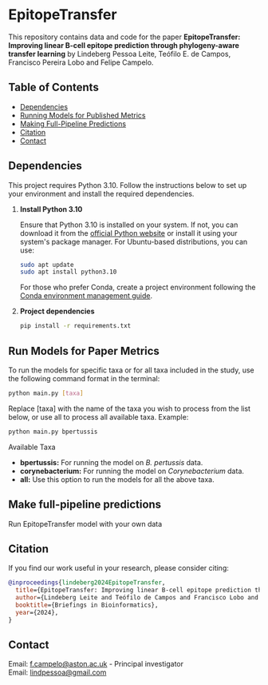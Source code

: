 # EpitopeTransfer

This repository contains data and code for the paper **EpitopeTransfer: Improving linear B-cell epitope prediction through phylogeny-aware transfer learning** by Lindeberg Pessoa Leite, Teófilo E. de Campos, Francisco Pereira Lobo and Felipe Campelo.

## Table of Contents
- [Dependencies](#dependencies)
- [Running Models for Published Metrics](#running-models-for-published-metrics)
- [Making Full-Pipeline Predictions](#making-full-pipeline-predictions)
- [Citation](#citation)
- [Contact](#contact)

## Dependencies

This project requires Python 3.10. Follow the instructions below to set up your environment and install the required dependencies.


1. **Install Python 3.10**

   Ensure that Python 3.10 is installed on your system. If not, you can download it from the [official Python website](https://www.python.org/downloads/release/python-3100/) or install it using your system's package manager. For Ubuntu-based distributions, you can use:

   ```bash
   sudo apt update
   sudo apt install python3.10
   ```
   For those who prefer Conda, create a project environment following the [Conda environment management guide](https://conda.io/projects/conda/en/latest/user-guide/tasks/manage-environments.html).

2. **Project dependencies**

   ```bash
   pip install -r requirements.txt
   ```
## Run Models for Paper Metrics

To run the models for specific taxa or for all taxa included in the study, use the following command format in the terminal:

```bash
python main.py [taxa]
```
Replace [taxa] with the name of the taxa you wish to process from the list below, or use all to process all available taxa. Example:

```bash
python main.py bpertussis
```
Available Taxa

- **bpertussis:** For running the model on *B. pertussis* data.
- **corynebacterium:** For running the model on *Corynebacterium* data.
- **all:** Use this option to run the models for all the above taxa.

## Make full-pipeline predictions

Run EpitopeTransfer model with your own data

## Citation 
   If you find our work useful in your research, please consider citing:
  ```bibtex
  @inproceedings{lindeberg2024EpitopeTransfer,
    title={EpitopeTransfer: Improving linear B-cell epitope prediction through phylogeny-aware transfer learning},
    author={Lindeberg Leite and Teófilo de Campos and Francisco Lobo and Felipe Campelo},
    booktitle={Briefings in Bioinformatics},
    year={2024},
  }
  ````
## Contact
Email: [f.campelo@aston.ac.uk](mailto:f.campelo@aston.ac.uk) - Principal investigator <br>
Email: [lindpessoa@gmail.com](mailto:lindpessoa@gmail.com)
